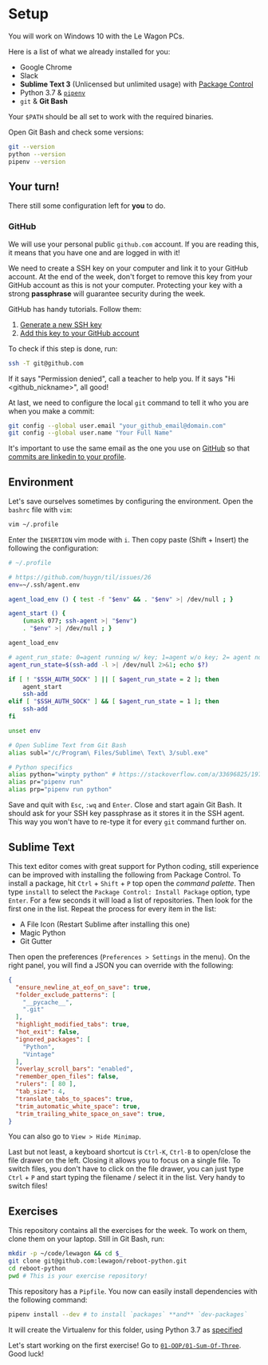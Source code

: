 # Setup

You will work on Windows 10 with the Le Wagon PCs.

Here is a list of what we already installed for you:

- Google Chrome
- Slack
- **Sublime Text 3** (Unlicensed but unlimited usage) with [Package Control](https://packagecontrol.io/)
- Python 3.7 & [`pipenv`](https://docs.pipenv.org/)
- `git` & **Git Bash**

Your `$PATH` should be all set to work with the required binaries.

Open Git Bash and check some versions:

```bash
git --version
python --version
pipenv --version
```

## Your turn!

There still some configuration left for **you** to do.

### GitHub

We will use your personal public `github.com` account. If you are reading this, it means that you have one and are logged in with it!

We need to create a SSH key on your computer and link it to your GitHub account. At the end of the week, don't forget to remove this key from your GitHub account as this is not your computer. Protecting your key with a strong **passphrase** will guarantee security during the week.

GitHub has handy tutorials. Follow them:

1. [Generate a new SSH key](https://help.github.com/articles/generating-a-new-ssh-key-and-adding-it-to-the-ssh-agent/#platform-windows)
1. [Add this key to your GitHub account](https://help.github.com/articles/adding-a-new-ssh-key-to-your-github-account/#platform-windows)

To check if this step is done, run:

```bash
ssh -T git@github.com
```

If it says "Permission denied", call a teacher to help you. If it says "Hi <github_nickname>", all good!

At last, we need to configure the local `git` command to tell it who you are when you make a commit:

```bash
git config --global user.email "your_github_email@domain.com"
git config --global user.name "Your Full Name"
```

It's important to use the same email as the one you use on [GitHub](https://github.com/settings/emails) so that [commits are linkedin to your profile](https://help.github.com/articles/why-are-my-commits-linked-to-the-wrong-user/#commits-are-not-linked-to-any-user).

## Environment

Let's save ourselves sometimes by configuring the environment. Open the `bashrc` file with `vim`:

```bash
vim ~/.profile
```

Enter the `INSERTION` vim mode with `i`. Then copy paste (Shift + Insert) the following the configuration:

```bash
# ~/.profile

# https://github.com/huygn/til/issues/26
env=~/.ssh/agent.env

agent_load_env () { test -f "$env" && . "$env" >| /dev/null ; }

agent_start () {
    (umask 077; ssh-agent >| "$env")
    . "$env" >| /dev/null ; }

agent_load_env

# agent_run_state: 0=agent running w/ key; 1=agent w/o key; 2= agent not running
agent_run_state=$(ssh-add -l >| /dev/null 2>&1; echo $?)

if [ ! "$SSH_AUTH_SOCK" ] || [ $agent_run_state = 2 ]; then
    agent_start
    ssh-add
elif [ "$SSH_AUTH_SOCK" ] && [ $agent_run_state = 1 ]; then
    ssh-add
fi

unset env

# Open Sublime Text from Git Bash
alias subl="/c/Program\ Files/Sublime\ Text\ 3/subl.exe"

# Python specifics
alias python="winpty python" # https://stackoverflow.com/a/33696825/197944
alias pr="pipenv run"
alias prp="pipenv run python"
```

Save and quit with `Esc`, `:wq` and `Enter`. Close and start again Git Bash. It should ask for your SSH key passphrase as it stores it in the SSH agent. This way you won't have to re-type it for every `git` command further on.

## Sublime Text

This text editor comes with great support for Python coding, still experience can be improved with installing the following from Package Control. To install a package, hit `Ctrl` + `Shift` + `P` top open the _command palette_. Then type `install` to select the `Package Control: Install Package` option, type `Enter`. For a few seconds it will load a list of repositories. Then look for the first one in the list. Repeat the process for every item in the list:

- A File Icon (Restart Sublime after installing this one)
- Magic Python
- Git Gutter

Then open the preferences (`Preferences > Settings` in the menu). On the right panel, you will find a JSON you can override with the following:

```json
{
  "ensure_newline_at_eof_on_save": true,
  "folder_exclude_patterns": [
    "__pycache__",
    ".git"
  ],
  "highlight_modified_tabs": true,
  "hot_exit": false,
  "ignored_packages": [
    "Python",
    "Vintage"
  ],
  "overlay_scroll_bars": "enabled",
  "remember_open_files": false,
  "rulers": [ 80 ],
  "tab_size": 4,
  "translate_tabs_to_spaces": true,
  "trim_automatic_white_space": true,
  "trim_trailing_white_space_on_save": true,
}
```

You can also go to `View > Hide Minimap`.

Last but not least, a keyboard shortcut is `Ctrl-K`, `Ctrl-B` to open/close the file drawer on the left. Closing it allows you to focus on a single file. To switch files, you don't have to click on the file drawer, you can just type `Ctrl` + `P` and start typing the filename / select it in the list. Very handy to switch files!

## Exercises

This repository contains all the exercises for the week. To work on them, clone them on your laptop. Still in Git Bash, run:

```bash
mkdir -p ~/code/lewagon && cd $_
git clone git@github.com:lewagon/reboot-python.git
cd reboot-python
pwd # This is your exercise repository!
```

This repository has a `Pipfile`. You now can easily install dependencies with the following command:

```bash
pipenv install --dev # to install `packages` **and** `dev-packages`
```

It will create the Virtualenv for this folder, using Python 3.7 as [specified](https://github.com/lewagon/reboot-python/blob/master/Pipfile#L15-L16)

Let's start working on the first exercise! Go to [`01-OOP/01-Sum-Of-Three`](../01-OOP/01-Sum-Of-Three). Good luck!

